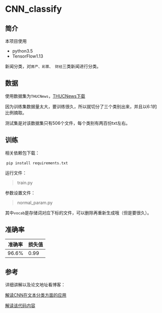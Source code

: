 # CNN_classify

## 简介

本项目使用

- python3.5
- TensorFlow1.13

新闻分类，对`房产、彩票、 财经`三类新闻进行分类。

## 数据

使用数据集为`THUCNews`，[THUCNews下载](http://thuctc.thunlp.org/)

因为训练集数据量太大，要训练很久，所以就切分了三个类别出来，并且以6:1的比例摘取。

测试集是对该数据集只有506个文件，每个类别有两百份txt左右。

## 训练

相关依赖包下载：

​    `pip install requirements.txt`

运行文件：
> train.py

参数设置文件：

> normal_param.py

其中`vocab`是存储词对应下标的文件，可以删除再重新生成哦（但是要很久）。

## 准确率

| 准确率 | 损失值 |
| ------ | ------ |
| 96.6%  | 0.99   |



## 参考

详细讲解以及论文地址看博客：

[解读CNN在文本分类方面的应用]([https://aimasa.github.io/2019/11/20/CNN%E8%AE%BA%E6%96%87%E7%AC%94%E8%AE%B0/](https://aimasa.github.io/2019/11/20/CNN论文笔记/))

[解读该代码内容]([https://aimasa.github.io/2019/12/25/TensorFlow%E5%AE%9E%E7%8E%B0cnn%E8%B8%A9%E5%9D%91%E7%82%B9/#more](https://aimasa.github.io/2019/12/25/TensorFlow实现cnn踩坑点/#more))